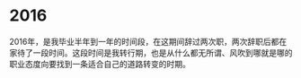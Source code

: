 # 2016

2016年，是我毕业半年到一年的时间段，在这期间辞过两次职，两次辞职后都在家待了一段时间。这段时间是我转行期，也是从什么都无所谓、风吹到哪就是哪的职业态度向要找到一条适合自己的道路转变的时期。